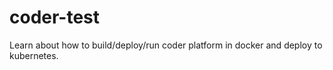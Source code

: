 # coder-test
Learn about how to build/deploy/run coder platform in docker and deploy to kubernetes.
